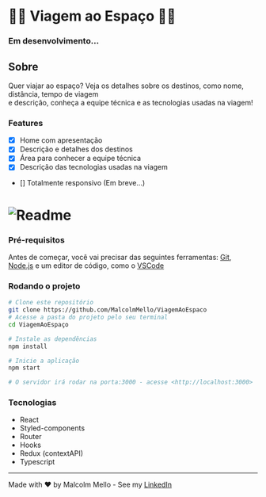 <h1>🚀🚀 Viagem ao Espaço 🚀🚀</h1>

<h3>Em desenvolvimento...</h3>

<h2>Sobre</h2>

<p>Quer viajar ao espaço? Veja os detalhes sobre os destinos, como nome, distância, tempo de viagem <br>
e descrição, conheça a equipe técnica e as tecnologias usadas na viagem!
</p>

### Features
- [x] Home com apresentação
- [x] Descrição e detalhes dos destinos
- [X] Área para conhecer a equipe técnica
- [x] Descrição das tecnologias usadas na viagem
- [] Totalmente responsivo (Em breve...)

<h1>
    <img alt="Readme" title= "Readme" src="./gifs/youwannatraveltospace.gif" />
</h1>


### Pré-requisitos
Antes de começar, você vai precisar das seguintes ferramentas: [Git](https://git-scm.com), [Node.js](https://nodejs.org/en/) e um editor de código, como o [VSCode](https://code.visualstudio.com/)

### Rodando o projeto
```bash
# Clone este repositório
git clone https://github.com/MalcolmMello/ViagemAoEspaco
# Acesse a pasta do projeto pelo seu terminal
cd ViagemAoEspaço

# Instale as dependências
npm install

# Inicie a aplicação
npm start

# O servidor irá rodar na porta:3000 - acesse <http://localhost:3000>

```

### Tecnologias
- React
- Styled-components
- Router
- Hooks
- Redux (contextAPI)
- Typescript 

---

Made with ❤️ by Malcolm Mello - See my [LinkedIn](https://www.linkedin.com/in/malcolm-de-mello-a8208a224/)
